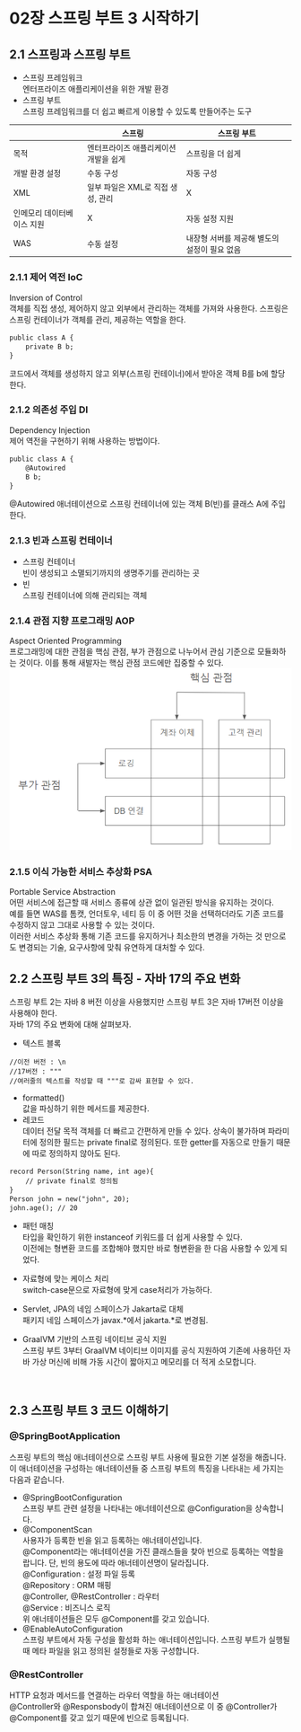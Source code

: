 # 02장 스프링 부트 3 시작하기<br>
## 2.1 스프링과 스프링 부트<br>
- 스프링 프레임워크<br>
엔터프라이즈 애플리케이션을 위한 개발 환경
- 스프링 부트<br>
스프링 프레임워크를 더 쉽고 빠르게 이용할 수 있도록 만들어주는 도구

|  | 스프링 | 스프링 부트 |
|---|---|---|
| 목적 | 엔터프라이즈 애플리케이션 개발을 쉽게 | 스프링을 더 쉽게 |
| 개발 환경 설정 | 수동 구성 | 자동 구성 |
| XML | 일부 파일은 XML로 직접 생성, 관리 | X |
| 인메모리 데이터베이스 지원 | X | 자동 설정 지원 |
| WAS | 수동 설정 | 내장형 서버를 제공해 별도의 설정이 필요 없음 |
### 2.1.1 제어 역전 IoC<br>
Inversion of Control<br>
객체를 직접 생성, 제어하지 않고 외부에서 관리하는 객체를 가져와 사용한다. 스프링은 스프링 컨테이너가 객체를 관리, 제공하는 역할을 한다.
```
public class A {
    private B b;
}
```
코드에서 객체를 생성하지 않고 외부(스프링 컨테이너)에서 받아온 객체 B를 b에 할당한다.
<br>
### 2.1.2 의존성 주입 DI<br>
Dependency Injection<br>
제어 역전을 구현하기 위해 사용하는 방법이다.
```
public class A {
    @Autowired
    B b;
}
```
@Autowired 애너테이션으로 스프링 컨테이너에 있는 객체 B(빈)를 클래스 A에 주입한다.
<br>
### 2.1.3 빈과 스프링 컨테이너<br>
- 스프링 컨테이너<br>
빈이 생성되고 소멸되기까지의 생명주기를 관리하는 곳
- 빈<br>
스프링 컨테이너에 의해 관리되는 객체
### 2.1.4 관점 지향 프로그래밍 AOP<br>
Aspect Oriented Programming<br>
프로그래밍에 대한 관점을 핵심 관점, 부가 관점으로 나누어서 관심 기준으로 모듈화하는 것이다. 이를 통해 새발자는 핵심 관점 코드에만 집중할 수 있다.
![02_AOP](./img/02_AOP.png)
### 2.1.5 이식 가능한 서비스 추상화 PSA<br>
Portable Service Abstraction
<br>
어떤 서비스에 접근할 때 서비스 종류에 상관 없이 일관된 방식을 유지하는 것이다.
<br>
예를 들면 WAS를 톰캣, 언더토우, 네티 등 이 중 어떤 것을 선택하더라도 기존 코드를 수정하지 않고 그대로 사용할 수 있는 것이다.
<br>
이러한 서비스 추상화 통해 기존 코드를 유지하거나 최소한의 변경을 가하는 것 만으로도 변경되는 기술, 요구사항에 맞춰 유연하게 대처할 수 있다.

## 2.2 스프링 부트 3의 특징 - 자바 17의 주요 변화<br>
스프링 부트 2는 자바 8 버전 이상을 사용했지만 스프링 부트 3은 자바 17버전 이상을 사용해야 한다.
<br>
자바 17의 주요 변화에 대해 살펴보자.
<br>
- 텍스트 블록
```
//이전 버전 : \n
//17버전 : """
//여러줄의 텍스트를 작성할 때 """로 감싸 표현할 수 있다.
```
- formatted()<br>
값을 파싱하기 위한 메서드를 제공한다.
- 레코드<br>
데이터 전달 목적 객체를 더 빠르고 간편하게 만들 수 있다.
상속이 불가하며 파라미터에 정의한 필드는 private final로 정의된다. 또한 getter를 자동으로 만들기 때문에 따로 정의하지 않아도 된다.
```
record Person(String name, int age){
    // private final로 정의됨
}
Person john = new("john", 20);
john.age(); // 20
```
- 패턴 매칭<br>
타입을 확인하기 위한 instanceof 키워드를 더 쉽게 사용할 수 있다.<br>이전에는 형변환 코드를 조합해야 했지만 바로 형변환을 한 다음 사용할 수 있게 되었다.

- 자료형에 맞는 케이스 처리<br>
switch-case문으로 자료형에 맞게 case처리가 가능하다.

- Servlet, JPA의 네임 스페이스가 Jakarta로 대체<br>
패키지 네임 스페이스가 javax.*에서 jakarta.*로 변경됨.

- GraalVM 기반의 스프링 네이티브 공식 지원<br>
스프링 부트 3부터 GraalVM 네이티브 이미지를 공식 지원하여 기존에 사용하던 자바 가상 머신에 비해 가동 시간이 짧아지고 메모리를 더 적게 소모합니다.
<br>

## 2.3 스프링 부트 3 코드 이해하기
### @SpringBootApplication<br>
스프링 부트의 핵심 애너테이션으로 스프링 부트 사용에 필요한 기본 설정을 해줍니다. 이 애너테이션을 구성하는 애너테이션들 중 스프링 부트의 특징을 나타내는 세 가지는 다음과 같습니다.

- @SpringBootConfiguration<br>
스프링 부트 관련 설정을 나타내는 애너테이션으로 @Configuration을 상속합니다.
- @ComponentScan<br>
사용자가 등록한 빈을 읽고 등록하는 애너테이션입니다.<br>
@Component라는 애너테이션을 가진 클래스들을 찾아 빈으로 등록하는 역할을 랍니다. 단, 빈의 용도에 따라 애너테이션명이 달라집니다.<br>
@Configuration : 설정 파일 등록<br>
@Repository : ORM 매핑<br>
@Controller, @RestController : 라우터<br>
@Service : 비즈니스 로직<br>
위 애너테이션들은 모두 @Component를 갖고 있습니다.
- @EnableAutoConfiguration<br>
스프링 부트에서 자동 구성을 활성화 하는 애너테이션입니다. 스프링 부트가 실행될 때 메타 파일을 읽고 정의된 설정들로 자동 구성합니다.

### @RestController
HTTP 요청과 메서드를 연결하는 라우터 역할을 하는 애너테이션<br>
@Controller와 @Responsbody이 합쳐진 애너테이션으로 이 중 @Controller가 @Component를 갖고 있기 때문에 빈으로 등록됩니다.
